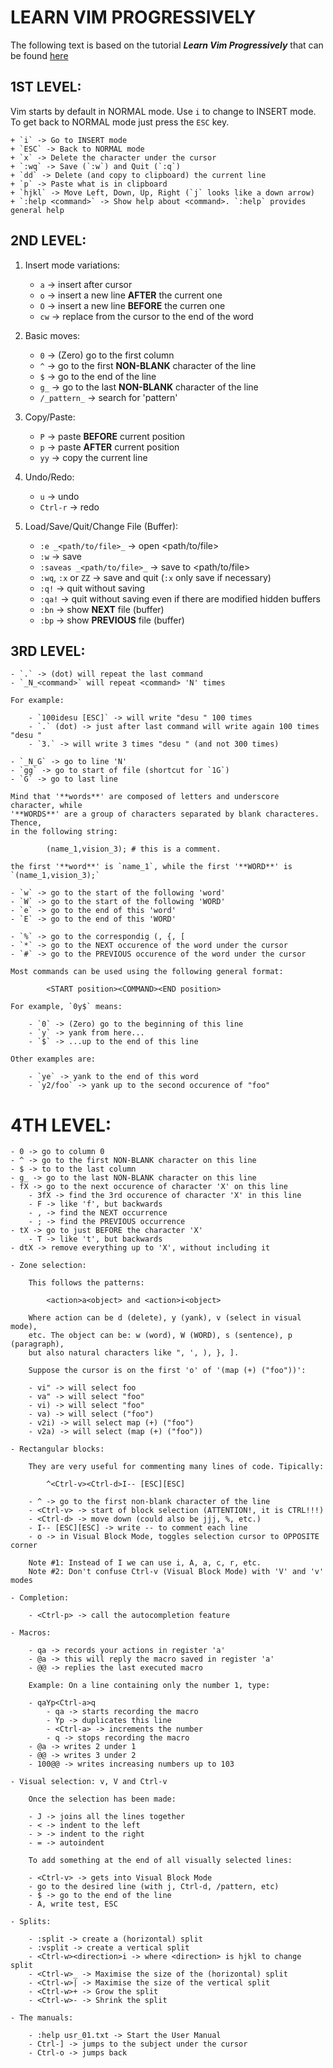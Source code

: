 LEARN VIM PROGRESSIVELY
=======================


The following text is based on the tutorial **_Learn Vim Progressively_** that can be found [here](http://yannesposito.com/Scratch/en/blog/Learn-Vim-Progressively/)


## 1ST LEVEL:

Vim starts by default in NORMAL mode. Use `i` to change to INSERT mode. To get back to NORMAL mode just press the `ESC` key.

    + `i` -> Go to INSERT mode
    + `ESC` -> Back to NORMAL mode
    + `x` -> Delete the character under the cursor
    + `:wq` -> Save (`:w`) and Quit (`:q`)
    + `dd` -> Delete (and copy to clipboard) the current line
    + `p` -> Paste what is in clipboard
    + `hjkl` -> Move Left, Down, Up, Right (`j` looks like a down arrow)
    + `:help <command>` -> Show help about <command>. `:help` provides general help


## 2ND LEVEL:

1. Insert mode variations:

    - `a` -> insert after cursor
    - `o` -> insert a new line **AFTER** the current one
    - `O` -> insert a new line **BEFORE** the curren one
    - `cw` -> replace from the cursor to the end of the word

2. Basic moves:

    - `0` -> (Zero) go to the first column
    - `^` -> go to the first **NON-BLANK** character of the line
    - `$` -> go to the end of the line
    - `g_` -> go to the last **NON-BLANK** character of the line
    - `/_pattern_` -> search for 'pattern'

3. Copy/Paste:

    - `P` -> paste **BEFORE** current position
    - `p` -> paste **AFTER** current position
    - `yy` -> copy the current line

4. Undo/Redo:

    - `u` -> undo
    - `Ctrl-r` -> redo

5. Load/Save/Quit/Change File (Buffer):

    - `:e _<path/to/file>_` -> open <path/to/file>
    - `:w` -> save
    - `:saveas _<path/to/file>_` -> save to <path/to/file>
    - `:wq`, `:x` or `ZZ` -> save and quit (`:x` only save if necessary)
    - `:q!` -> quit without saving
    - `:qa!` -> quit without saving even if there are modified hidden buffers
    - `:bn` -> show **NEXT** file (buffer)
    - `:bp` -> show **PREVIOUS** file (buffer)


## 3RD LEVEL:

    - `.` -> (dot) will repeat the last command
    - `_N_<command>` will repeat <command> 'N' times

    For example:

        - `100idesu [ESC]` -> will write "desu " 100 times
        - `.` (dot) -> just after last command will write again 100 times "desu "
        - `3.` -> will write 3 times "desu " (and not 300 times)

    - `_N_G` -> go to line 'N'
    - `gg` -> go to start of file (shortcut for `1G`)
    - `G` -> go to last line

    Mind that '**words**' are composed of letters and underscore character, while
    '**WORDS**' are a group of characters separated by blank characteres. Thence,
    in the following string:

```
        (name_1,vision_3); # this is a comment.
```

    the first '**word**' is `name_1`, while the first '**WORD**' is `(name_1,vision_3);`

    - `w` -> go to the start of the following 'word'
    - `W` -> go to the start of the following 'WORD'
    - `e` -> go to the end of this 'word'
    - `E` -> go to the end of this 'WORD'

    - `%` -> go to the correspondig (, {, [
    - `*` -> go to the NEXT occurence of the word under the cursor
    - `#` -> go to the PREVIOUS occurence of the word under the cursor

    Most commands can be used using the following general format:
```
        <START position><COMMAND><END position>
```
    For example, `0y$` means:

        - `0` -> (Zero) go to the beginning of this line
        - `y` -> yank from here...
        - `$` -> ...up to the end of this line

    Other examples are:

        - `ye` -> yank to the end of this word
        - `y2/foo` -> yank up to the second occurence of "foo"


# 4TH LEVEL:

    - 0 -> go to column 0
    - ^ -> go to the first NON-BLANK character on this line
    - $ -> to to the last column
    - g_ -> go to the last NON-BLANK character on this line
    - fX -> go to the next occurence of character 'X' on this line
        - 3fX -> find the 3rd occurence of character 'X' in this line
        - F -> like 'f', but backwards
        - , -> find the NEXT occurrence
        - ; -> find the PREVIOUS occurrence
    - tX -> go to just BEFORE the character 'X'
        - T -> like 't', but backwards
    - dtX -> remove everything up to 'X', without including it

    - Zone selection:

        This follows the patterns:

            <action>a<object> and <action>i<object>

        Where action can be d (delete), y (yank), v (select in visual mode),
        etc. The object can be: w (word), W (WORD), s (sentence), p (paragraph),
        but also natural characters like ", ', ), }, ].

        Suppose the cursor is on the first 'o' of '(map (+) ("foo"))':

        - vi" -> will select foo
        - va" -> will select "foo"
        - vi) -> will select "foo"
        - va) -> will select ("foo")
        - v2i) -> will select map (+) ("foo")
        - v2a) -> will select (map (+) ("foo"))

    - Rectangular blocks:

        They are very useful for commenting many lines of code. Tipically:

            ^<Ctrl-v><Ctrl-d>I-- [ESC][ESC]

        - ^ -> go to the first non-blank character of the line
        - <Ctrl-v> -> start of block selection (ATTENTION!, it is CTRL!!!)
        - <Ctrl-d> -> move down (could also be jjj, %, etc.)
        - I-- [ESC][ESC] -> write -- to comment each line
        - o -> in Visual Block Mode, toggles selection cursor to OPPOSITE corner

        Note #1: Instead of I we can use i, A, a, c, r, etc.
        Note #2: Don't confuse Ctrl-v (Visual Block Mode) with 'V' and 'v' modes

    - Completion:

        - <Ctrl-p> -> call the autocompletion feature

    - Macros:

        - qa -> records your actions in register 'a'
        - @a -> this will reply the macro saved in register 'a'
        - @@ -> replies the last executed macro

        Example: On a line containing only the number 1, type:

        - qaYp<Ctrl-a>q
            - qa -> starts recording the macro
            - Yp -> duplicates this line
            - <Ctrl-a> -> increments the number
            - q -> stops recording the macro
        - @a -> writes 2 under 1
        - @@ -> writes 3 under 2
        - 100@@ -> writes increasing numbers up to 103

    - Visual selection: v, V and Ctrl-v

        Once the selection has been made:

        - J -> joins all the lines together
        - < -> indent to the left
        - > -> indent to the right
        - = -> autoindent

        To add something at the end of all visually selected lines:

        - <Ctrl-v> -> gets into Visual Block Mode
        - go to the desired line (with j, Ctrl-d, /pattern, etc)
        - $ -> go to the end of the line
        - A, write test, ESC

    - Splits:

        - :split -> create a (horizontal) split
        - :vsplit -> create a vertical split
        - <Ctrl-w><direction>i -> where <direction> is hjkl to change split
        - <Ctrl-w>_ -> Maximise the size of the (horizontal) split
        - <Ctrl-w>| -> Maximise the size of the vertical split
        - <Ctrl-w>+ -> Grow the split
        - <Ctrl-w>- -> Shrink the split

    - The manuals:

        - :help usr_01.txt -> Start the User Manual
        - Ctrl-] -> jumps to the subject under the cursor
        - Ctrl-o -> jumps back


